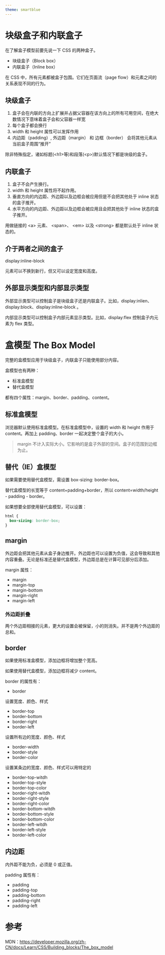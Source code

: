 ```yaml
---
theme: smartblue
---
```


# 块级盒子和内联盒子

在了解盒子模型前要先说一下 CSS 的两种盒子。

- 块级盒子（Block box）
- 内联盒子（Inline box）

在 CSS 中，所有元素都被盒子包围。它们在页面流（page flow）和元素之间的关系表现不同的行为。

## 块级盒子

1. 盒子会在内联的方向上扩展并占据父容器在该方向上的所有可用空间，在绝大数情况下意味着盒子会和父容器一样宽
2. 每个盒子都会换行
3. width 和 height 属性可以发挥作用
4. 内边距（padding）, 外边距（margin） 和 边框（border） 会将其他元素从当前盒子周围“推开”

除非特殊指定，诸如标题(\<h1>等)和段落(\<p>)默认情况下都是块级的盒子。

## 内联盒子

1. 盒子不会产生换行。
2. width 和 height 属性将不起作用。
3. 垂直方向的内边距、外边距以及边框会被应用但是不会把其他处于 inline 状态的盒子推开。
4. 水平方向的内边距、外边距以及边框会被应用且会把其他处于 inline 状态的盒子推开。

用做链接的 \<a> 元素、 \<span>、 \<em> 以及 \<strong> 都是默认处于 inline 状态的。

## 介于两者之间的盒子

display:inline-block

元素可以不换到新行，但又可以设定宽度和高度。

## 外部显示类型和内部显示类型

外部显示类型可以控制盒子是块级盒子还是内联盒子。比如，display:inlien、display:block、display:inline-block 。

内部显示类型可以控制盒子内部元素显示类型。比如，display:flex 控制盒子内元素为 flex 类型。

# 盒模型 The Box Model

完整的盒模型应用于块级盒子，内联盒子只能使用部分内容。

盒模型也有两种：

- 标准盒模型
- 替代盒模型

都有四个属性：margin、border、padding、content。

## 标准盒模型

浏览器默认使用标准盒模型。在标准盒模型中，设置的 width 和 height 作用于 content。再加上 padding、border 一起决定整个盒子的大小。

> margin 不计入实际大小。它影响的是盒子外部的空间。盒子的范围到边框为止。

## 替代（IE）盒模型

如果需要使用替代盒模型，需设置 box-sizing: border-box。

替代盒模型的长宽等于 content+padding+border，所以 content=width/height - padding - border。

如果想要全部使用替代盒模型，可以设置：

```css
html {
  box-sizing: border-box;
}
```

## margin

外边距会把其他元素从盒子身边推开。外边距也可以设置为负值，这会导致和其他内容重叠。无论是标准还是替代盒模型，外边距总是在计算可见部分后添加。

margin 属性：

- margin
- margin-top
- margin-bottom
- margin-right
- margin-left

### 外边距折叠

两个外边距相接的元素，更大的设置会被保留，小的则消失。并不是两个外边距的总和。

## border

如果使用标准盒模型，添加边框将增加整个宽高。

如果使用替代盒模型，添加边框将减少 content。

border 的属性有：

- border

设置宽度、颜色、样式

- border-top
- border-bottom
- border-right
- border-left

设置所有边的宽度、颜色、样式

- border-width
- border-style
- border-color

设置某条边的宽度、颜色、样式可以用特定的

- border-top-witdh
- border-top-style
- border-top-color
- border-right-witdh
- border-right-style
- border-right-color
- border-bottom-witdh
- border-bottom-style
- border-bottom-color
- border-left-witdh
- border-left-style
- border-left-color

## 内边距

内外距不能为负，必须是 0 或正值。

padding 属性有：

- padding
- padding-top
- padding-bottom
- padding-right
- padding-left

# 参考

MDN：https://developer.mozilla.org/zh-CN/docs/Learn/CSS/Building_blocks/The_box_model
